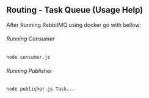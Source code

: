 ## Routing - Task Queue (Usage Help)

After Running RabbitMQ using docker go with bellow:

###### Running Consumer

```shell
node consumer.js 

```

###### Running Publisher

```shell
node publisher.js Task... 
```
